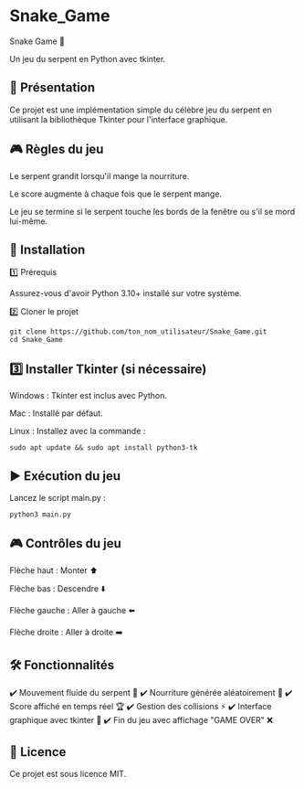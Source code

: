 # Snake_Game
Snake Game 🐍

Un jeu du serpent en Python avec tkinter.

## 📌 Présentation

Ce projet est une implémentation simple du célèbre jeu du serpent en utilisant la bibliothèque Tkinter pour l'interface graphique.

## 🎮 Règles du jeu

Le serpent grandit lorsqu'il mange la nourriture.

Le score augmente à chaque fois que le serpent mange.

Le jeu se termine si le serpent touche les bords de la fenêtre ou s'il se mord lui-même.

## 🚀 Installation

1️⃣ Prérequis

Assurez-vous d'avoir Python 3.10+ installé sur votre système.

2️⃣ Cloner le projet

```
git clone https://github.com/ton_nom_utilisateur/Snake_Game.git
cd Snake_Game
```

## 3️⃣ Installer Tkinter (si nécessaire)

Windows : Tkinter est inclus avec Python.

Mac : Installé par défaut.

Linux : Installez avec la commande :

```
sudo apt update && sudo apt install python3-tk
```

## ▶️ Exécution du jeu

Lancez le script main.py :
```
python3 main.py
```
## 🎮 Contrôles du jeu

Flèche haut : Monter ⬆️

Flèche bas : Descendre ⬇️

Flèche gauche : Aller à gauche ⬅️

Flèche droite : Aller à droite ➡️

## 🛠️ Fonctionnalités

✔️ Mouvement fluide du serpent 🐍
✔️ Nourriture générée aléatoirement 🍎
✔️ Score affiché en temps réel 🏆
✔️ Gestion des collisions ⚡
✔️ Interface graphique avec tkinter 🎨
✔️ Fin du jeu avec affichage "GAME OVER" ❌

## 📜 Licence

Ce projet est sous licence MIT. 

